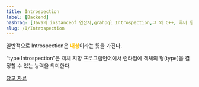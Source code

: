 ```yaml
---
title: Introspection
label: [Backend]
hashTag: [Java의 instanceof 연산자,grahpql Introspection,그 외 C++, 루비 등]
slug: /I/Introspection
---
```

일반적으로 Introspection은 <span style="color:#FFBF00; font-weight:bold;">내성</span>이라는 뜻을 가진다.

“type Introspection”은 객체 지향 프로그램언어에서 런타임에 객체의 형(type)을 결정할 수 있는 능력을 의미한다.

<a href="https://en.wikipedia.org/wiki/Type_introspection">참고 자료</a>
